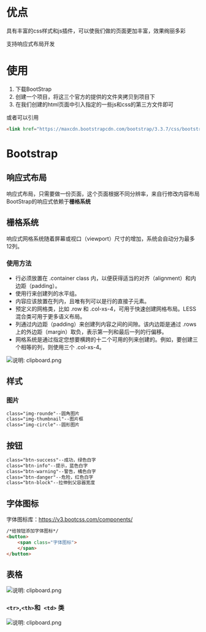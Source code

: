 # 优点

具有丰富的css样式和js插件，可以使我们做的页面更加丰富，效果绚丽多彩

支持响应式布局开发

# 使用

1. 下载BootStrap
2. 创建一个项目，将这三个官方的提供的文件夹拷贝到项目下
3. 在我们创建的html页面中引入指定的一些js和css的第三方文件即可

或者可以引用

```html
<link href="https://maxcdn.bootstrapcdn.com/bootstrap/3.3.7/css/bootstrap.min.css" rel="stylesheet">
```

# Bootstrap

## 响应式布局

响应式布局，只需要做一份页面，这个页面根据不同分辨率，来自行修改内容布局BootStrap的响应式依赖于**栅格系统**

## 栅格系统

响应式网格系统随着屏幕或视口（viewport）尺寸的增加，系统会自动分为最多12列。

### 使用方法

- 行必须放置在 .container class 内，以便获得适当的对齐（alignment）和内边距（padding）。
- 使用行来创建列的水平组。
- 内容应该放置在列内，且唯有列可以是行的直接子元素。
- 预定义的网格类，比如 .row 和 .col-xs-4，可用于快速创建网格布局。LESS 混合类可用于更多语义布局。
- 列通过内边距（padding）来创建列内容之间的间隙。该内边距是通过 .rows 上的外边距（margin）取负，表示第一列和最后一列的行偏移。
- 网格系统是通过指定您想要横跨的十二个可用的列来创建的。例如，要创建三个相等的列，则使用三个 .col-xs-4。

![说明: clipboard.png](https://gitee.com/yh-gh/img-bed/raw/master/202109181414520.gif)

## 样式

### 图片

```html
class="img-rounde"--圆角图片
class="img-thumbnail"--图片框
class="img-circle"--圆形图片
```

## 按钮

```html
class="btn-success"--成功，绿色白字
class="btn-info"--提示，蓝色白字
class="btn-warning"--警告，橘色白字
class="btn-danger"--危险，红色白字
class="btn-block"--拉伸到父容器宽度
```

## 字体图标

字体图标库：https://v3.bootcss.com/components/

```html
/*给按钮添加字体图标*/
<button>
    <span class="字体图标">
    </span>
</button>
```

## 表格

![说明: clipboard.png](https://gitee.com/yh-gh/img-bed/raw/master/202109181414380.gif)

### `<tr>`,` <th> `和` <td>` 类

![说明: clipboard.png](https://gitee.com/yh-gh/img-bed/raw/master/202109181414125.gif)

 